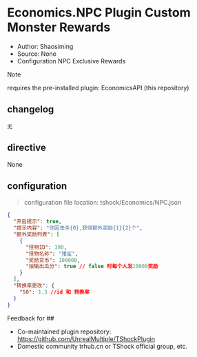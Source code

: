 # Economics.NPC Plugin Custom Monster Rewards

- Author: Shaosiming
- Source: None
- Configuration NPC Exclusive Rewards

> [!NOTE]
>  requires the pre-installed plugin: EconomicsAPI (this repository)

##  changelog

```
无
```

##  directive

None

##  configuration
>  configuration file location: tshock/Economics/NPC.json
```json
{
  "开启提示": true,
  "提示内容": "你因击杀{0},获得额外奖励{1}{2}个",
  "额外奖励列表": [
    {
      "怪物ID": 390,
      "怪物名称": "猪鲨",
      "奖励货币": 100000,
      "按输出瓜分": true // false 时每个人发10000奖励
    }
  ],
  "转换率更改": {
    "50": 1.3 //id 和 转换率
  }
}
```

Feedback for ## 

- Co-maintained plugin repository: https://github.com/UnrealMultiple/TShockPlugin
- Domestic community trhub.cn or TShock official group, etc.


















